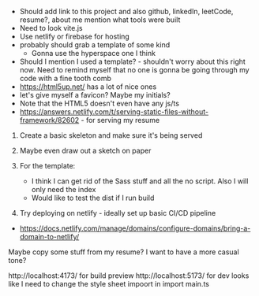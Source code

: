 * Should add link to this project and also github, linkedIn, leetCode, resume?, about me mention what tools were built
* Need to look vite.js
* Use netlify or firebase for hosting
* probably should grab a template of some kind
    * Gonna use the hyperspace one I think
* Should I mention I used a template? - shouldn't worry about this right now. Need to remind myself that no one is gonna be going through my code with a fine tooth comb
* https://html5up.net/ has a lot of nice ones
* let's give myself a favicon? Maybe my initials?
* Note that the HTML5 doesn't even have any js/ts
* https://answers.netlify.com/t/serving-static-files-without-framework/82602 - for serving my resume


1. Create a basic skeleton and make sure it's being served 
2. Maybe even draw out a sketch on paper

3. For the template:
    * I think I can get rid of the Sass stuff and all the no script. Also I will only need the index
    * Would like to test the dist if I run build
4. Try deploying on netlify - ideally set up basic CI/CD pipeline

* https://docs.netlify.com/manage/domains/configure-domains/bring-a-domain-to-netlify/

Maybe copy some stuff from my resume? I want to have a more casual tone? 

http://localhost:4173/ for build preview
http://localhost:5173/ for dev
looks like I need to change the style sheet impoort in import main.ts